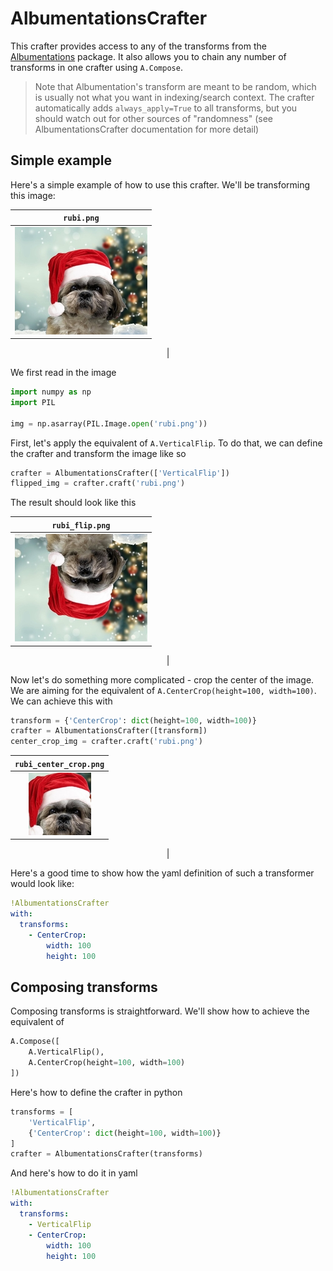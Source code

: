 # AlbumentationsCrafter

This crafter provides access to any of the transforms from the [Albumentations](https://github.com/albumentations-team/albumentations/) package. It also allows you to chain any number of transforms in one crafter using ``A.Compose``.

> Note that Albumentation's transform are meant to be random, which is usually not what you want in indexing/search context. The crafter automatically adds `always_apply=True` to all transforms, but you should watch out for other sources of "randomness" (see AlbumentationsCrafter documentation for more detail)

## Simple example

Here's a simple example of how to use this crafter. We'll be transforming this image:

<center>

| `rubi.png` |
|:--:|
| ![alt text](tests/rubi.png "rubi")
|

</center>

We first read in the image

``` python
import numpy as np
import PIL

img = np.asarray(PIL.Image.open('rubi.png'))
```

First, let's apply the equivalent of `A.VerticalFlip`. To do that, we can define the crafter and transform the image like so

``` python
crafter = AlbumentationsCrafter(['VerticalFlip'])
flipped_img = crafter.craft('rubi.png')
```

The result should look like this

<center>

| `rubi_flip.png` |
|:--:|
| ![alt text](tests/rubi_flip.png "rubi")
|

</center>

Now let's do something more complicated - crop the center of the image. We are aiming for the equivalent of `A.CenterCrop(height=100, width=100)`. We can achieve this with

``` python
transform = {'CenterCrop': dict(height=100, width=100)}
crafter = AlbumentationsCrafter([transform])
center_crop_img = crafter.craft('rubi.png')
```

<center>

| `rubi_center_crop.png` |
|:--:|
| ![alt text](tests/rubi_center_crop.png "rubi")
|

</center>

Here's a good time to show how the yaml definition of such a transformer would look like:

``` yaml
!AlbumentationsCrafter
with:
  transforms:
    - CenterCrop:
        width: 100
        height: 100
```

## Composing transforms

Composing transforms is straightforward. We'll show how to achieve the equivalent of

``` python
A.Compose([
    A.VerticalFlip(),
    A.CenterCrop(height=100, width=100)
])
```

Here's how to define the crafter in python

``` python
transforms = [
    'VerticalFlip',
    {'CenterCrop': dict(height=100, width=100)}
]
crafter = AlbumentationsCrafter(transforms)
```

And here's how to do it in yaml

``` yaml
!AlbumentationsCrafter
with:
  transforms:
    - VerticalFlip
    - CenterCrop:
        width: 100
        height: 100
```